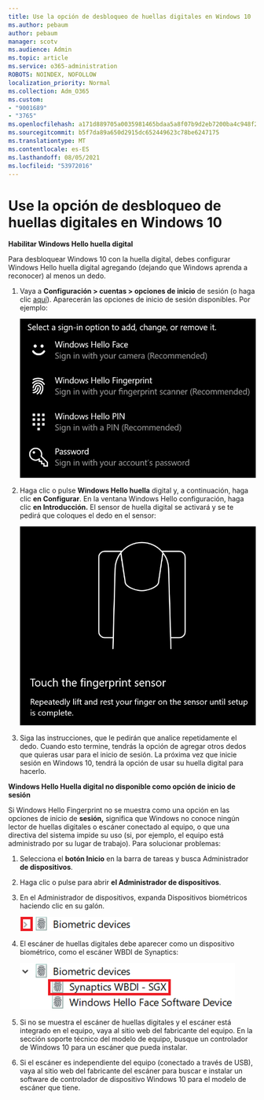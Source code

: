 ```yaml
---
title: Use la opción de desbloqueo de huellas digitales en Windows 10
ms.author: pebaum
author: pebaum
manager: scotv
ms.audience: Admin
ms.topic: article
ms.service: o365-administration
ROBOTS: NOINDEX, NOFOLLOW
localization_priority: Normal
ms.collection: Adm_O365
ms.custom:
- "9001689"
- "3765"
ms.openlocfilehash: a171d889705a0035981465bdaa5a8f07b9d2eb7200ba4c948f2aaccbf2cc0a21
ms.sourcegitcommit: b5f7da89a650d2915dc652449623c78be6247175
ms.translationtype: MT
ms.contentlocale: es-ES
ms.lasthandoff: 08/05/2021
ms.locfileid: "53972016"
---
```

# <a name="use-fingerprint-unlock-option-in-windows-10"></a>Use la opción de desbloqueo de huellas digitales en Windows 10

**Habilitar Windows Hello huella digital**

Para desbloquear Windows 10 con la huella digital, debes configurar Windows Hello huella digital agregando (dejando que Windows aprenda a reconocer) al menos un dedo. 

1. Vaya a **Configuración > cuentas > opciones de inicio** de sesión (o haga clic [aquí](ms-settings:signinoptions?activationSource=GetHelp)). Aparecerán las opciones de inicio de sesión disponibles. Por ejemplo:

    ![Opciones de inicio de sesión.](media/sign-in-options.png)

2. Haga clic o pulse **Windows Hello huella** digital y, a continuación, haga clic **en Configurar**. En la ventana Windows Hello configuración, haga clic **en Introducción.** El sensor de huella digital se activará y se te pedirá que coloques el dedo en el sensor:

   ![Sensor de huella digital.](media/fingerprint-sensor.png)

3. Siga las instrucciones, que le pedirán que analice repetidamente el dedo. Cuando esto termine, tendrás la opción de agregar otros dedos que quieras usar para el inicio de sesión. La próxima vez que inicie sesión en Windows 10, tendrá la opción de usar su huella digital para hacerlo.

**Windows Hello Huella digital no disponible como opción de inicio de sesión**

Si Windows Hello Fingerprint no se muestra como una opción en las opciones de inicio de **sesión,** significa que Windows no conoce ningún lector de huellas digitales o escáner conectado al equipo, o que una directiva del sistema impide su uso (si, por ejemplo, el equipo está administrado por su lugar de trabajo). Para solucionar problemas: 

1. Selecciona el **botón Inicio** en la barra de tareas y busca Administrador **de dispositivos**.

2. Haga clic o pulse para abrir **el Administrador de dispositivos**.

3. En el Administrador de dispositivos, expanda Dispositivos biométricos haciendo clic en su galón.

   ![Dispositivos biométricos.](media/biometric-devices.png)

4. El escáner de huellas digitales debe aparecer como un dispositivo biométrico, como el escáner WBDI de Synaptics:

   ![Dispositivos biométricos.](media/biometric-devices-expanded.png)

5. Si no se muestra el escáner de huellas digitales y el escáner está integrado en el equipo, vaya al sitio web del fabricante del equipo. En la sección soporte técnico del modelo de equipo, busque un controlador de Windows 10 para un escáner que pueda instalar.

6. Si el escáner es independiente del equipo (conectado a través de USB), vaya al sitio web del fabricante del escáner para buscar e instalar un software de controlador de dispositivo Windows 10 para el modelo de escáner que tiene.
